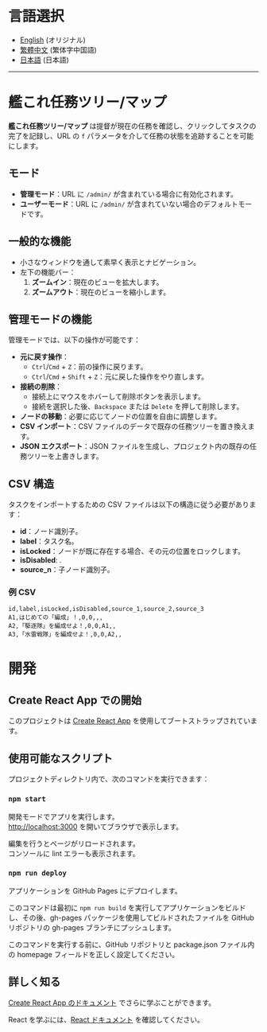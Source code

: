 # 言語選択

-   [English](../README.md) (オリジナル)
-   [繁體中文](./README_zh_TW.md) (繁体字中国語)
-   [日本語](./README_ja.md) (日本語)

---

# 艦これ任務ツリー/マップ

**艦これ任務ツリー/マップ** は提督が現在の任務を確認し、クリックしてタスクの完了を記録し、URL の `f` パラメータを介して任務の状態を追跡することを可能にします。

## モード

-   **管理モード**：URL に `/admin/` が含まれている場合に有効化されます。
-   **ユーザーモード**：URL に `/admin/` が含まれていない場合のデフォルトモードです。

## 一般的な機能

-   小さなウィンドウを通して素早く表示とナビゲーション。
-   左下の機能バー：
    1. **ズームイン**：現在のビューを拡大します。
    2. **ズームアウト**：現在のビューを縮小します。

## 管理モードの機能

管理モードでは、以下の操作が可能です：

-   **元に戻す操作**：
    -   `Ctrl`/`Cmd` + `Z`：前の操作に戻ります。
    -   `Ctrl`/`Cmd` + `Shift` + `Z`：元に戻した操作をやり直します。
-   **接続の削除**：
    -   接続上にマウスをホバーして削除ボタンを表示します。
    -   接続を選択した後、`Backspace` または `Delete` を押して削除します。
-   **ノードの移動**：必要に応じてノードの位置を自由に調整します。
-   **CSV インポート**：CSV ファイルのデータで既存の任務ツリーを置き換えます。
-   **JSON エクスポート**：JSON ファイルを生成し、プロジェクト内の既存の任務ツリーを上書きします。

## CSV 構造

タスクをインポートするための CSV ファイルは以下の構造に従う必要があります：

-   **id**：ノード識別子。
-   **label**：タスク名。
-   **isLocked**：ノードが既に存在する場合、その元の位置をロックします。
-   **isDisabled**: .
-   **source_n**：子ノード識別子。

### 例 CSV

```
id,label,isLocked,isDisabled,source_1,source_2,source_3
A1,はじめての「編成」！,0,0,,,
A2,「駆逐隊」を編成せよ！,0,0,A1,,
A3,「水雷戦隊」を編成せよ！,0,0,A2,,
```

# 開発

## Create React App での開始

このプロジェクトは [Create React App](https://github.com/facebook/create-react-app) を使用してブートストラップされています。

## 使用可能なスクリプト

プロジェクトディレクトリ内で、次のコマンドを実行できます：

### `npm start`

開発モードでアプリを実行します。\
[http://localhost:3000](http://localhost:3000) を開いてブラウザで表示します。

編集を行うとページがリロードされます。\
コンソールに lint エラーも表示されます。

### `npm run deploy`

アプリケーションを GitHub Pages にデプロイします。

このコマンドは最初に `npm run build` を実行してアプリケーションをビルドし、その後、gh-pages パッケージを使用してビルドされたファイルを GitHub リポジトリの gh-pages ブランチにプッシュします。

このコマンドを実行する前に、GitHub リポジトリと package.json ファイル内の homepage フィールドを正しく設定してください。

## 詳しく知る

[Create React App のドキュメント](https://facebook.github.io/create-react-app/docs/getting-started) でさらに学ぶことができます。

React を学ぶには、[React ドキュメント](https://reactjs.org/) を確認してください。
